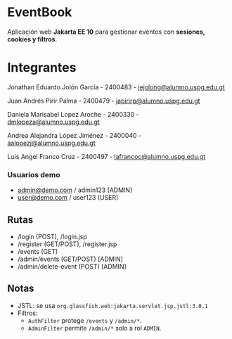 # EventBook 

Aplicación web **Jakarta EE 10** para gestionar eventos con **sesiones, cookies y filtros**.

# Integrantes

Jonathan Eduardo Jolón García - 2400483 - jejolong@alumno.uspg.edu.gt

Juan Andrés Pirir Palma - 2400479 - japirirp@alumno.uspg.edu.gt

Daniela Marisabel Lopez Aroche - 2400330 - dmlopeza@alumno.uspg.edu.gt

Andrea Alejandra López Jiménez - 2400040 - aalopezj@alumno.uspg.edu.gt

Luis Angel Franco Cruz - 2400497 - lafrancoc@alumno.uspg.edu.gt



### Usuarios demo
- admin@demo.com / admin123  (ADMIN)
- user@demo.com  / user123   (USER)

## Rutas
- /login (POST), /login.jsp
- /register (GET/POST), /register.jsp
- /events (GET)
- /admin/events (GET/POST)  [ADMIN]
- /admin/delete-event (POST) [ADMIN]

## Notas
- JSTL: se usa `org.glassfish.web:jakarta.servlet.jsp.jstl:3.0.1`
- Filtros:
  - `AuthFilter` protege `/events` y `/admin/*`.
  - `AdminFilter` permite `/admin/*` solo a rol `ADMIN`.
